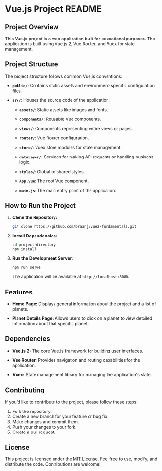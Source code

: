 # Vue.js Project README

## Project Overview

This Vue.js project is a web application built for educational purposes. The application is built using Vue.js 2, Vue Router, and Vuex for state management.

## Project Structure

The project structure follows common Vue.js conventions:

- **`public/`**: Contains static assets and environment-specific configuration files.

- **`src/`**: Houses the source code of the application.

  - **`assets/`**: Static assets like images and fonts.

  - **`components/`**: Reusable Vue components.

  - **`views/`**: Components representing entire views or pages.

  - **`router/`**: Vue Router configuration.

  - **`store/`**: Vuex store modules for state management.

  - **`dataLayer/`**: Services for making API requests or handling business logic.

  - **`styles/`**: Global or shared styles.

  - **`App.vue`**: The root Vue component.

  - **`main.js`**: The main entry point of the application.

## How to Run the Project

1. **Clone the Repository:**

   ```bash
   git clone https://github.com/braanj/vue2-fundamentals.git
   ```

2. **Install Dependencies:**

   ```bash
   cd project-directory
   npm install
   ```

3. **Run the Development Server:**

   ```bash
   npm run serve
   ```

   The application will be available at `http://localhost:8080`.

## Features

- **Home Page:** Displays general information about the project and a list of planets.

- **Planet Details Page:** Allows users to click on a planet to view detailed information about that specific planet.

## Dependencies

- **Vue.js 2:** The core Vue.js framework for building user interfaces.

- **Vue Router:** Provides navigation and routing capabilities for the application.

- **Vuex:** State management library for managing the application's state.

## Contributing

If you'd like to contribute to the project, please follow these steps:

1. Fork the repository.
2. Create a new branch for your feature or bug fix.
3. Make changes and commit them.
4. Push your changes to your fork.
5. Create a pull request.

## License

This project is licensed under the [MIT License](LICENSE.md). Feel free to use, modify, and distribute the code. Contributions are welcome!